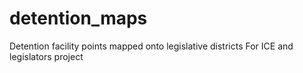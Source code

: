 # detention_maps
Detention facility points mapped onto legislative districts
For ICE and legislators project
